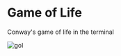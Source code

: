 # Game of Life

Conway's game of life in the terminal

![gol](https://github.com/trmcdowell/game_of_life/assets/46029055/bf69d01b-751a-4b60-a0ad-b785465f86e5)
